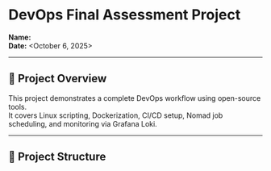 # DevOps Final Assessment Project

**Name:** <SHAIK ASMA>  
**Date:** <October 6, 2025>  

---

## 🚀 Project Overview
This project demonstrates a complete DevOps workflow using open-source tools.  
It covers Linux scripting, Dockerization, CI/CD setup, Nomad job scheduling, and monitoring via Grafana Loki.

---

## 🧱 Project Structure

